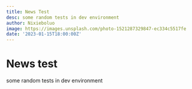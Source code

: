 ```yaml
---
title: News Test
desc: some random tests in dev environment
author: Nixieboluo
image: https://images.unsplash.com/photo-1521287329847-ec334c5517fe
date: '2023-01-15T18:00:00Z'
---
```


# News test

some random tests in dev environment
